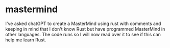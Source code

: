 # mastermind
I've asked chatGPT to create a MasterMind using rust with comments and keeping in mind that I don't know Rust but have programmed MasterMind in other languages.
The code runs so I will now read over it to see if this can help me learn Rust.
